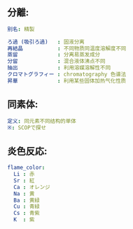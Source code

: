 ## 分離:

```yaml
别名: 精製

ろ過 (吸引ろ過)   : 固液分离
再結晶           : 不同物质同温度溶解度不同
蒸留　           : 分离易蒸发成分
分留　           : 混合液体沸点不同
抽出　           : 利用溶媒溶解性不同
クロマトグラフィー : chromatography 色谱法
昇華　　　　　　　 : 利用某些固体加热气化性质

```

## 同素体:

```yaml
定义: 同元素不同结构的単体
※: SCOPで探せ

```

## 炎色反応:

```yaml
flame_color:
  Li : 赤
  Sr : 紅
  Ca : オレンジ
  Na : 黄
  Ba : 黄緑
  Cu : 青緑
  Cs : 青紫
  K  : 紫
```